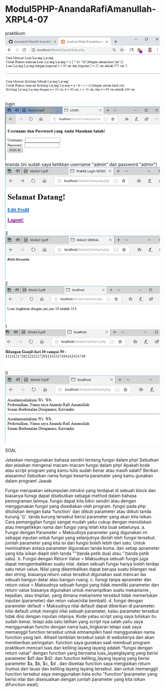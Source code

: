 # Modul5PHP-AnandaRafiAmanullah-XRPL4-07
praktikum
![alttext](https://github.com/Anandarafi/Modul5PHP-AnandaRafiAmanullah-XRPL4-07/blob/master/praktikum.PNG)
login
![alttext](https://github.com/Anandarafi/Modul5PHP-AnandaRafiAmanullah-XRPL4-07/blob/master/login.PNG)
branda (ini sudah saya ketikkan username "admin" dan password "admin")
![alttext](https://github.com/Anandarafi/Modul5PHP-AnandaRafiAmanullah-XRPL4-07/blob/master/beranda.php.PNG)
3
![alttext](https://github.com/Anandarafi/Modul5PHP-AnandaRafiAmanullah-XRPL4-07/blob/master/3.PNG)
2
![alttext](https://github.com/Anandarafi/Modul5PHP-AnandaRafiAmanullah-XRPL4-07/blob/master/2.PNG)
1
![alttext](https://github.com/Anandarafi/Modul5PHP-AnandaRafiAmanullah-XRPL4-07/blob/master/1.PNG)
0
![alttext](https://github.com/Anandarafi/Modul5PHP-AnandaRafiAmanullah-XRPL4-07/blob/master/0.PNG)


SOAL

Jelaskan menggunakan bahasa sendiri tentang fungsi dalam php!
Sebutkan dan jelaskan mengenai macam-macam fungsi dalam php!
Apakah kode atau script program yang kamu tulis sudah benar atau masih salah? Berikan alasanmu! Sebutkan nama fungsi beserta paramater yang kamu gunakan dalam program!
Jawab

Fungsi merupakan sekumpulan intruksi yang terdapat di sebuah block dan biasanya funsgi dapat disebutkan sebagai method dalam bahasa pemograman lainnya. fungsi dapat kita bikin sendiri atau dengan menggunakan fungsi yang disediakan oleh program. fyngsi pada php dituliskan dengan kata 'function' dan diikuti parameter atau diikuti tanda kurung '()'. tanda kurung tersebut berisi parameter yang akan kita isikan. Cara pemanggilan fungsi sangat mudah yaitu cukup dengan menuliskan atau mengetikkan nama dari fungsi yang telah kita buat sebelunya.
a. Fungsi dengan Parameter = Maksudnya parameter yang digunakan ini sebagai inputan untuk fungsi yang selanjutnya diolah oleh fungsi tersebut. jumlah parameter yang kita isi dari fungsi boleh lebih dari satu. Untuk memisahkan antara parameter digunakan tanda koma. dan setiap aprameter yang kita isikan diapit oleh tanda ""(tanda petik dua) atau ''(tanda petik satu). b. Fungsi dengan Return Value = Maksudnya sebuah fungsi juga dapat mengembalikkan suatu nilai. dalam sebuah fungsi hanya boleh terdap satu retun value. Nilai yang dikembalikan dapat berupa suatu bilangan real dan string. biasanya return value tersebut digunakan saat mencari las sebuah bangun datar atau bangun ruang. c. funsgi tanpa aprameter dan return value = Maksudnya sebuah fungsi yang tidak memiliki parameter dan return value biasanya digunakan untuk menampilkan suatu mekanisme , kejadian, atau tmpilan, yang dimana mekanisme tersebut tidak memerlukan inputan (parameter) dan retun value(nilai kembali). d. fungsi dengan parameter default = Maksudnya nilai default dapat diberikan di parameter. nilai default untuk mengisi nilai sebuah parameter, kalau parameter tersebut tidak diisi dengan inputan nilainya.
Kode yatau script yang saya tuliskan itu sudah benar, tetapi ada satu latihan yang script nya salah yaitu saya menggunakan functio dengan nama luas_lingkaran tetapi saat saya memanggil function tersebut untuk emnampilkn hasil menggunakan nama function yang lain. Alhasil tambilan tersebut salah di websitenya dan akan memberikan peringatan. function saya gunakan saat membuat program praktikum mencari luas dan keliling layang layang adalah "fungsi dengan return value" dengan function yang bernama luas_layanglayang yang berisi parameter $d1 dan $d2. dan function keliling_layang layang yang berisi parameter $a, $b, $c, $d . dan disetiap function saya mengisikan return (rumus dari lauas dan keliling layang layang tersebut. dan untuk memanggil function tersebut saya menggunakan kata echo "function"(parameter yang berisi nilai dan disesuaikan dengan jumlah parameter yang kita isikan difunction awal);
